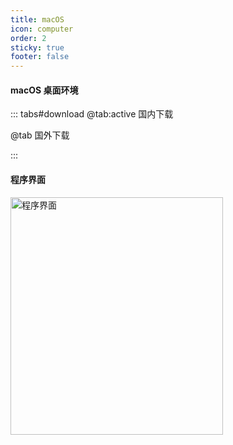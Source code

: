 ```yaml
---
title: macOS
icon: computer
order: 2
sticky: true
footer: false
---
```


#### macOS 桌面环境

<ServerMilkLogo />

::: tabs#download
@tab:active 国内下载

<DesktopDownload label="点击下载 macOS 桌面程序（国内地址）" os="mac" />

@tab 国外下载

<DesktopDownload label="点击下载 macOS 桌面程序（国外地址）" is-github="true" os="mac" />

:::


#### 程序界面

<img src="/img/gui-mac.png" width="340" height="380" alt="程序界面" />

<script setup>
import ServerMilkLogo from "@ServerMilkLogo";
import DesktopDownload from "@DesktopDownload";
</script>
